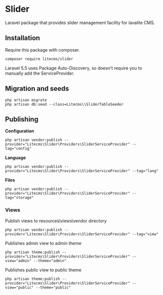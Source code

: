 # Slider 

Laravel package that provides slider management facility for lavalite CMS.

## Installation

Require this package with composer. 

    composer require litecms/slider

Laravel 5.5 uses Package Auto-Discovery, so doesn't require you to manually add the ServiceProvider.

## Migration and seeds

    php artisan migrate
    php artisan db:seed --class=Litecms\\SliderTableSeeder

## Publishing

**Configuration**

    php artisan vendor:publish --provider="Litecms\Slider\Providers\SliderServiceProvider" --tag="config"

**Language**

    php artisan vendor:publish --provider="Litecms\Slider\Providers\SliderServiceProvider" --tag="lang"

**Files**

    php artisan vendor:publish --provider="Litecms\Slider\Providers\SliderServiceProvider" --tag="storage"

### Views

Publish views to resources\views\vendor directory

    php artisan vendor:publish --provider="Litecms\Slider\Providers\SliderServiceProvider" --tag="view"

Publishes admin view to admin theme

    php artisan theme:publish --provider="Litecms\Slider\Providers\SliderServiceProvider" --view="admin" --theme="admin"

Publishes public view to public theme

    php artisan theme:publish --provider="Litecms\Slider\Providers\SliderServiceProvider" --view="public" --theme="public"